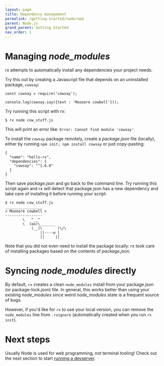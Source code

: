 ```yaml
---
layout: page
title: Dependency management
permalink: /getting-started/node/npm
parent: Node.js
grand_parent: Getting Started
nav_order: 1
---
```


# Managing _node\_modules_

rx attempts to automatically install any dependencies your project needs.

Try this out by creating a Javascript file that depends on an uninstalled
package, `cowsay`:

```
const cowsay = require('cowsay');

console.log(cowsay.say({text : 'Moooore cowbell'}));
```

Try running this script with rx:

    $ rx node cow_stuff.js

This will print an error like: `Error: Cannot find module 'cowsay'`.

To install the `cowsay` package remotely, create a _package.json_ file
(locally), either by running `npm init; npm install cowsay` or just
copy-pasting:

    {
      "name": "hello-rx",
      "dependencies": {
        "cowsay": "^1.6.0"
      }
    }

Then save _package.json_ and go back to the command line. Try running this
script again and rx will detect that package.json has a new dependency and take
care of installing it before running your script:

    $ rx node cow_stuff.js
    _________________
    < Moooore cowbell >
    -----------------
            \   ^__^
            \  (oo)\_______
                (__)\       )\/\
                    ||----w |
                    ||     ||

Note that you did not even need to install the package locally: rx took care of
installing packages based on the contents of _package.json_.

# Syncing _node\_modules_ directly

By default, `rx` creates a clean `node_modules` install from your package.json
(or package-lock.json) file. In general, this works better than using your
existing _node\_modules_ since weird _node\_modules_ state is a frequent source
of bugs.

However, if you'd like for `rx` to use your local version, you can remove the
`node_modules` line from `.rxignore` (automatically created when you run
`rx init`).

# Next steps

Usually Node is used for web programming, not terminal tooling! Check out the
next section to start
[running a devserver](/getting-started/node/devserver).
